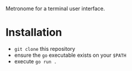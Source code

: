 Metronome for a terminal user interface.

# Installation
* `git clone` this repository
* ensure the `go` executable exists on your `$PATH`
* execute `go run .`
